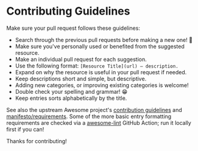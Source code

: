 # Contributing Guidelines

Make sure your pull request follows these guidelines:

- Search through the previous pull requests before making a new one! 🙏
- Make sure you've personally used or benefited from the suggested resource.
- Make an individual pull request for each suggestion.
- Use the following format: `[Resource Title](url) — description.`
- Expand on why the resource is useful in your pull request if needed.
- Keep descriptions short and simple, but descriptive. 
- Adding new categories, or improving existing categories is welcome!
- Double check your spelling and grammar! 😁
- Keep entries sorts alphabetically by the title.

See also the upstream Awesome project's [contribution guidelines](https://github.com/sindresorhus/awesome/blob/main/contributing.md) and [manifesto/requirements](https://github.com/sindresorhus/awesome/blob/main/awesome.md). Some of the more basic entry formatting requirements are checked via a [awesome-lint](https://github.com/sindresorhus/awesome-lint) GitHub Action; run it locally first if you can!

Thanks for contributing!
